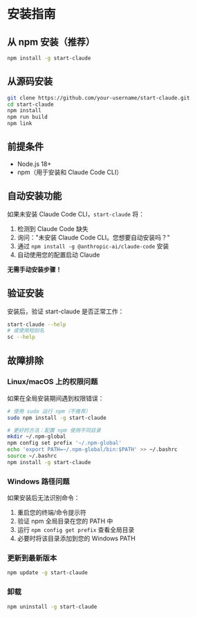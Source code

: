 # 安装指南

## 从 npm 安装（推荐）

```bash
npm install -g start-claude
```

## 从源码安装

```bash
git clone https://github.com/your-username/start-claude.git
cd start-claude
npm install
npm run build
npm link
```

## 前提条件

- Node.js 18+
- npm（用于安装和 Claude Code CLI）

## 自动安装功能

如果未安装 Claude Code CLI，`start-claude` 将：

1. 检测到 Claude Code 缺失
2. 询问："未安装 Claude Code CLI。您想要自动安装吗？"
3. 通过 `npm install -g @anthropic-ai/claude-code` 安装
4. 自动使用您的配置启动 Claude

**无需手动安装步骤！**

## 验证安装

安装后，验证 start-claude 是否正常工作：

```bash
start-claude --help
# 或使用短别名
sc --help
```

## 故障排除

### Linux/macOS 上的权限问题

如果在全局安装期间遇到权限错误：

```bash
# 使用 sudo 运行 npm（不推荐）
sudo npm install -g start-claude

# 更好的方法：配置 npm 使用不同目录
mkdir ~/.npm-global
npm config set prefix '~/.npm-global'
echo 'export PATH=~/.npm-global/bin:$PATH' >> ~/.bashrc
source ~/.bashrc
npm install -g start-claude
```

### Windows 路径问题

如果安装后无法识别命令：

1. 重启您的终端/命令提示符
2. 验证 npm 全局目录在您的 PATH 中
3. 运行 `npm config get prefix` 查看全局目录
4. 必要时将该目录添加到您的 Windows PATH

### 更新到最新版本

```bash
npm update -g start-claude
```

### 卸载

```bash
npm uninstall -g start-claude
```
